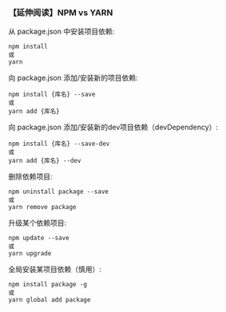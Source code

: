 ### 【延伸阅读】NPM vs YARN
从 package.json 中安装项目依赖:  
```
npm install 
或 
yarn 
```
向 package.json 添加/安装新的项目依赖:  
```
npm install {库名} --save 
或
yarn add {库名}   
```
向 package.json 添加/安装新的dev项目依赖（devDependency）:  
```
npm install {库名} --save-dev 
或
yarn add {库名} --dev
```
删除依赖项目:   
```
npm uninstall package --save 
或
yarn remove package
```
升级某个依赖项目:  
```
npm update --save 
或
yarn upgrade
```
全局安装某项目依赖（慎用）:  
```
npm install package -g
或
yarn global add package  
```